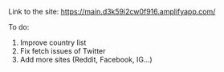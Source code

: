 Link to the site: https://main.d3k59i2cw0f916.amplifyapp.com/

To do:
1. Improve country list
2. Fix fetch issues of Twitter
3. Add more sites (Reddit, Facebook, IG...)
